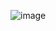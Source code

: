 ![image](https://user-images.githubusercontent.com/112846293/201598093-fa86a8a0-061a-49c4-b4df-50a115b6c5c1.png)

